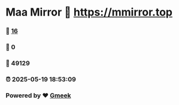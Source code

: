 # Maa Mirror :link: https://mmirror.top 
### :page_facing_up: [16](https://mmirror.top/tag.html) 
### :speech_balloon: 0 
### :hibiscus: 49129 
### :alarm_clock: 2025-05-19 18:53:09 
### Powered by :heart: [Gmeek](https://github.com/Meekdai/Gmeek)
